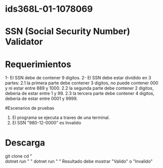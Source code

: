 # ids368L-01-1078069

# SSN (Social Security Number) Validator

# Requerimientos
1- El SSN debe de contener 9 digitos.
2- El SSN debe estar dividido en 3 partes:
     2.1 la primera parte debe contener 3 digitos, no puede contener 000 y ni estar entre 889 y 1000.
     2.2 la segunda parte debe contener 2 digitos, deberia de estar entre 1 y 99.
     2.3 la tercera parte debe contener 4 digitos, deberia de estar entre 0001 y 9999.

#Escenarios de pruebas

1. El programa se ejecuta a traves de una terminal.
2. El SSN "980-12-0000" es Invalido


# Descarga

git clone 
cd "\
dotnet run "  "
dotnet run "  "
Resultado debe mostrar "Valido" o "Invalido"
